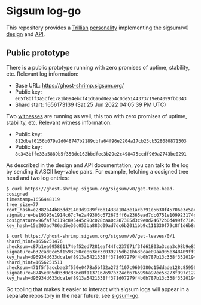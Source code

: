 # Sigsum log-go
This repository provides a
	[Trillian](https://transparency.dev/#trillian)
	[personality](https://github.com/google/trillian/blob/master/docs/Personalities.md)
implementing the sigsum/v0
	[design](https://git.sigsum.org/sigsum/tree/doc/design.md)
and
	[API](https://git.sigsum.org/sigsum/tree/doc/api.md).

## Public prototype
There is a public prototype running with zero promises of uptime,
stability, etc.  Relevant log information:

- Base URL: https://ghost-shrimp.sigsum.org/
- Public key: `e65f8bff3a5cfe1781b094ebcf41d6a6d0e254c0de5144373719e64099fbb343`
- Shard start: 1656173139 (Sat 25 Jun 2022 04:05:39 PM UTC)

Two [witnesses](https://github.com/sigsum/sigsum-witness-py) are running as well,
this too with zero promises of uptime, stability, etc.  Relevant witness information:

- Public key: `812dbef0156b079e2d048747b2189cbfa64f96e2204a17cb23cb528080871503`
- Public key: `8c343bffe33a5889b5f350dc162bbdfec3b29e2c498475ccdf969a2743be0291`

As described in the design and API documentation, you can talk to the
log by sending it ASCII key-value pairs.  For example, fetching a cosigned
tree head and two log entries:

```
$ curl https://ghost-shrimp.sigsum.org/sigsum/v0/get-tree-head-cosigned
timestamp=1656448119
tree_size=77
root_hash=e2382a44b83dd21403d9989fc6b1438a1043e1acb791e5630f45706e3e5ac466
signature=be19395e1914c67c7e2a49303c672675ff6a2365ead7dc0751e109923174c53c81b5fb56d1446c6e43c0ba68c88160b243e75fc6fd1e66aedbfae14165786a0a
cosignature=96faf7c119c895445c90c028caa0c287385d3c9e0d24672b0d499fc71e7ec4cad2bd6d242c66ff7ba9362161110933c397e6eadf48722be35c6f22e9c0a18605
key_hash=15e203ad786ad5e36c053ba883d09ad7dc6b2011bb9c111330f79c8f1d6b8e69

$ curl https://ghost-shrimp.sigsum.org/sigsum/v0/get-leaves/0/1
shard_hint=1656251476
checksum=c87b1ea095861174ef52ed7281eaf44fc237671f3fd61803a3cea3c98b9e81fe
signature=b32cad0ce5f1593250ce863ec3c039275db21b63bcae09aa905e348409ff97283b6f76efd9d87f4945a9b7d550ba480746f7aa08011f2217b7ed100159c87007
key_hash=d96934d633dca1ef8913a5421338ff371d07279f4b0b787b13c338f3520194e4
shard_hint=1656251511
checksum=471f5f5accbae3f550e0478a5bf32a272f107c9609380c15ddade128c8595681
signature=8745e005d0330c836e0f1137167697b324cb6765996a97ee53273f997c12259b2e7ab3d48aeb566c589230ece505ac392eb57629edcb7f0f26ee4eb18c1a620f
key_hash=d96934d633dca1ef8913a5421338ff371d07279f4b0b787b13c338f3520194e4
```

Go tooling that makes it easier to interact with sigsum logs will appear in a
separate repository in the near future, see
	[sigsum-go](https://git.sigsum.org/sigsum-go/).
